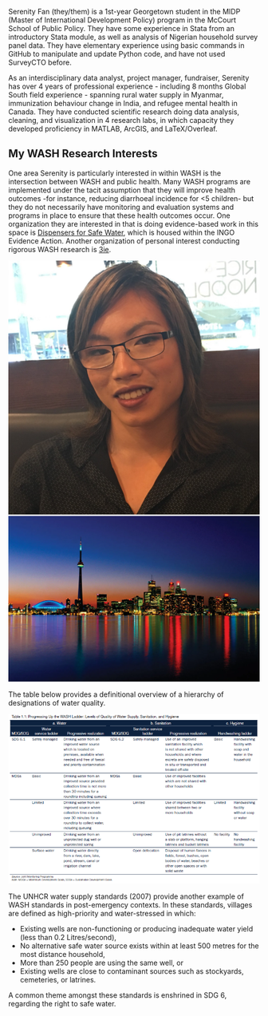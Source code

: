 Serenity Fan (they/them) is a 1st-year Georgetown student in the MIDP (Master of International Development Policy) program in the McCourt School of Public Policy. They have some experience in Stata from an introductory Stata module, as well as analysis of Nigerian household survey panel data. They have elementary experience using basic commands in GitHub to manipulate and update Python code, and have not used SurveyCTO before.  

As an interdisciplinary data analyst, project manager, fundraiser, Serenity has over 4 years of professional experience - including 8 months Global South field experience - spanning rural water supply in Myanmar, immunization behaviour change in India, and refugee mental health in Canada. They have conducted scientific research doing data analysis, cleaning, and visualization in 4 research labs, in which capacity they developed proficiency in MATLAB, ArcGIS, and LaTeX/Overleaf. 

My WASH Research Interests 
-------------
One area Serenity is particularly interested in within WASH is the intersection between WASH and public health. Many WASH programs are implemented under the tacit assumption that they will improve health outcomes -for instance, reducing diarrhoeal incidence for <5 children- but they do not necessarily have monitoring and evaluation systems and programs in place to ensure that these health outcomes occur. One organization they are interested in that is doing evidence-based work in this space is [Dispensers for Safe Water](https://www.evidenceaction.org/dispensersforsafewater/), which is housed within the INGO Evidence Action. Another organization of personal interest conducting rigorous WASH research is [3ie](https://www.3ieimpact.org/our-work/sanitation-and-hygiene-evidence-program). 

![Profile Picture](helloME.png)
![Toronto](TDot-skyline.png)

The table below provides a definitional overview of a hierarchy of designations of water quality. 

![WASH Table](WASH-table.png)

The UNHCR water supply standards (2007) provide another example of WASH standards in post-emergency contexts. In these standards, villages are defined as high-priority and water-stressed in which:  
- Existing wells are non-functioning or producing inadequate water yield (less than 0.2 Litres/second), 
- No alternative safe water source exists within at least 500 metres for the most distance household,
- More than 250 people are using the same well, or 
- Existing wells are close to contaminant sources such as stockyards, cemeteries, or latrines. 

A common theme amongst these standards is enshrined in SDG 6, regarding the right to safe water. 


